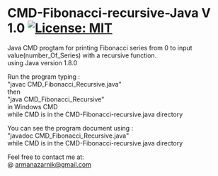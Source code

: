 # CMD-Fibonacci-recursive-Java V 1.0 [![License: MIT](https://img.shields.io/badge/License-MIT-yellow.svg)](https://opensource.org/licenses/MIT)   
Java CMD progtam for printing Fibonacci series from 0 to input value(number_Of_Series) with a recursive function.    
using Java version 1.8.0  

Run the program typing :  
"javac CMD_Fibonacci_Recursive.java"  
then   
"java CMD_Fibonacci_Recursive"   
in Windows CMD   
while CMD is in the CMD-Fibonacci-recursive.java directory     
  
You can see the program document using :    
"javadoc CMD_Fibonacci_Recursive.java"   
 while CMD is in the CMD-Fibonacci-recursive.java directory    
  
Feel free to contact me at:  
@ armanazarnik@gmail.com
